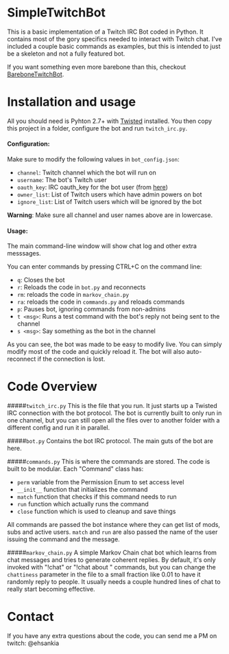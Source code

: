 **SimpleTwitchBot**
===============

This is a basic implementation of a Twitch IRC Bot coded in Python.
It contains most of the gory specifics needed to interact with Twitch chat.
I've included a couple basic commands as examples, but this is intended to just be a skeleton and not a fully featured bot.

If you want something even more barebone than this, checkout [BareboneTwitchBot](https://github.com/EhsanKia/BareboneTwitchBot).

# Installation and usage
All you should need is Pyhton 2.7+ with [Twisted](https://twistedmatrix.com/trac/) installed.
You then copy this project in a folder, configure the bot and run `twitch_irc.py`.

#### Configuration:
Make sure to modify the following values in `bot_config.json`:
- `channel`: Twitch channel which the bot will run on
- `username`: The bot's Twitch user
- `oauth_key`: IRC oauth_key for the bot user (from [here](http://twitchapps.com/tmi/))
- `owner_list`: List of Twitch users which have admin powers on bot
- `ignore_list`: List of Twitch users which will be ignored by the bot

**Warning**: Make sure all channel and user names above are in lowercase.

#### Usage:
The main command-line window will show chat log and other extra messsages.

You can enter commands by pressing CTRL+C on the command line:
- `q`: Closes the bot
- `r`: Reloads the code in `bot.py` and reconnects
- `rm`: reloads the code in `markov_chain.py`
- `ra`: reloads the code in `commands.py` and reloads commands
- `p`: Pauses bot, ignoring commands from non-admins
- `t <msg>`: Runs a test command with the bot's reply not being sent to the channel
- `s <msg>`: Say something as the bot in the channel

As you can see, the bot was made to be easy to modify live.
You can simply modify most of the code and quickly reload it.
The bot will also auto-reconnect if the connection is lost.

# Code Overview

#####`twitch_irc.py`
This is the file that you run. It just starts up a Twisted IRC connection with the bot protocol.
The bot is currently built to only run in one channel, but you can still open all the files over
to another folder with a different config and run it in parallel.

#####`bot.py`
Contains the bot IRC protocol. The main guts of the bot are here.

#####`commands.py`
This is where the commands are stored. The code is built to be modular.
Each "Command" class has:
- `perm` variable from the Permission Enum to set access level
- `__init__` function that initializes the command
- `match` function that checks if this command needs to run
- `run` function which actually runs the command
- `close` function which is used to cleanup and save things

All commands are passed the bot instance where they can get list of mods, subs and active users.
`match` and `run` are also passed the name of the user issuing the command and the message.

#####`markov_chain.py`
A simple Markov Chain chat bot which learns from chat messages and tries to generate coherent replies.
By default, it's only invoked with "!chat" or "!chat about <context>" commands, but you can change the
`chattiness` parameter in the file to a small fraction like 0.01 to have it randomly reply to people.
It usually needs a couple hundred lines of chat to really start becoming effective.

# Contact
If you have any extra questions about the code, you can send me a PM on twitch: @ehsankia
